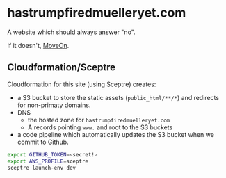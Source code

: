 # hastrumpfiredmuelleryet.com

A website which should always answer "no".

If it doesn't, [MoveOn](https://act.moveon.org/event/mueller-firing-rapid-response-events/search/).

## Cloudformation/Sceptre

Cloudformation for this site (using Sceptre) creates:

* a S3 bucket to store the static assets (`public_html/**/*`) and redirects for non-primaty domains.
* DNS 
  * the hosted zone for `hastrumpfiredmuelleryet.com`
  * A records pointing `www.` and root to the S3 buckets
* a code pipeline which automatically updates the S3 bucket when we commit to Github.

```bash
export GITHUB_TOKEN=<secret!>
export AWS_PROFILE=sceptre
sceptre launch-env dev
```

